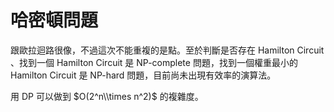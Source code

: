 # 哈密頓問題

跟歐拉迴路很像，不過這次不能重複的是點。至於判斷是否存在 Hamilton Circuit 、找到一個 Hamilton Circuit 是 NP-complete 問題，找到一個權重最小的 Hamilton Circuit 是 NP-hard 問題，目前尚未出現有效率的演算法。

用 DP 可以做到 $O(2^n\\times n^2)$ 的複雜度。

